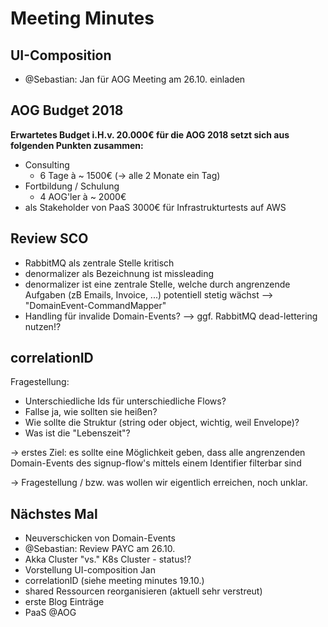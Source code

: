 # Meeting Minutes

## UI-Composition 

- @Sebastian: Jan für AOG Meeting am 26.10. einladen

## AOG Budget 2018

**Erwartetes Budget i.H.v. 20.000€ für die AOG 2018 setzt sich aus folgenden Punkten zusammen:**

- Consulting
	- 6 Tage à ~ 1500€ (-> alle 2 Monate ein Tag)
- Fortbildung / Schulung
	- 4 AOG'ler à ~ 2000€	
- als Stakeholder von PaaS 3000€ für Infrastrukturtests auf AWS 

## Review SCO

- RabbitMQ als zentrale Stelle kritisch
- denormalizer als Bezeichnung ist missleading
- denormalizer ist eine zentrale Stelle, welche durch angrenzende Aufgaben (zB Emails, Invoice, ...) potentiell stetig wächst --> "DomainEvent-CommandMapper"
- Handling für invalide Domain-Events? --> ggf. RabbitMQ dead-lettering nutzen!?

## correlationID

Fragestellung: 

- Unterschiedliche Ids für unterschiedliche Flows? 
- Fallse ja, wie sollten sie heißen?
- Wie sollte die Struktur (string oder object, wichtig, weil Envelope)?
- Was ist die "Lebenszeit"?

-> erstes Ziel: es sollte eine Möglichkeit geben, dass alle angrenzenden Domain-Events des signup-flow's mittels einem Identifier filterbar sind

-> Fragestellung / bzw. was wollen wir eigentlich erreichen, noch unklar.

## Nächstes Mal

- Neuverschicken von Domain-Events
- @Sebastian: Review PAYC am 26.10.
- Akka Cluster "vs." K8s Cluster - status!?
- Vorstellung UI-composition Jan
- correlationID (siehe meeting minutes 19.10.)
- shared Ressourcen reorganisieren (aktuell sehr verstreut)
- erste Blog Einträge
- PaaS @AOG